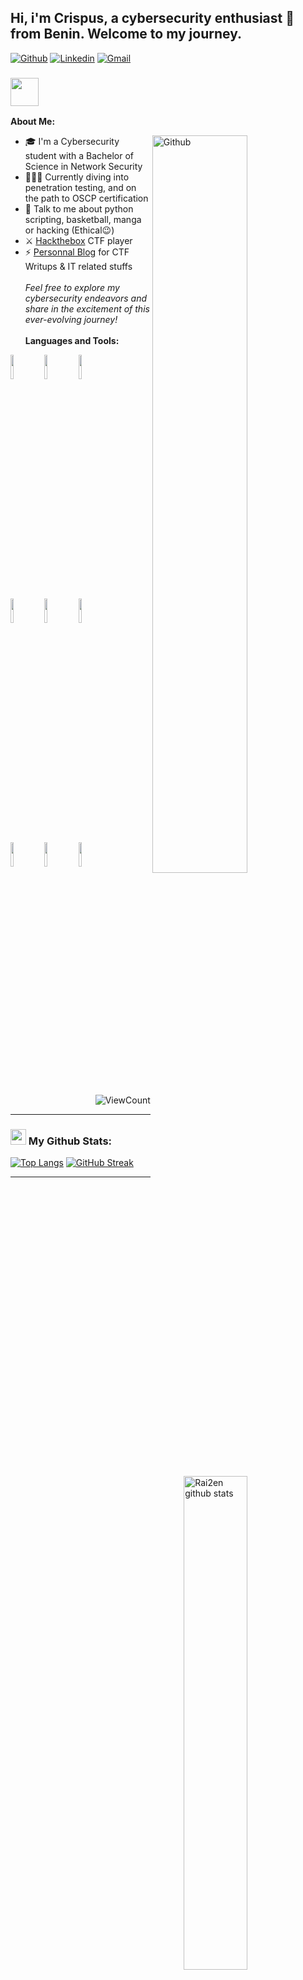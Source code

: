 <!-- Title -->
## Hi, i'm Crispus, a cybersecurity enthusiast 🚀 from Benin. Welcome to my journey.

<!-- Badges-->

[![Github](https://img.shields.io/badge/-Github-000?style=flat&logo=Github&logoColor=white)](https://github.com/Rai2en)
[![Linkedin](https://img.shields.io/badge/-LinkedIn-blue?style=flat&logo=Linkedin&logoColor=white)](https://www.linkedin.com/in/crispus-houessou/)
[![Gmail](https://img.shields.io/badge/-Gmail-c14438?style=flat&logo=Gmail&logoColor=white)](mailto:r4izen777@gmail.com)


<!-- About me -->
### <img src="https://github.com/TheDudeThatCode/TheDudeThatCode/blob/master/Assets/Developer.gif" width="45" />

**About Me:**

<!-- Image aligned to the right-->
<img width="55%" align="right" alt="Github" src="https://github.com/Rai2en/.github/blob/main/master/.ressources/git-header.svg" />

- 🎓 I'm a Cybersecurity student with a Bachelor of Science in Network Security
- 👨🏽‍💻 Currently diving into penetration testing, and on the path to OSCP certification
- 💬 Talk to me about python scripting, basketball, manga or hacking (Ethical😉)
- ⚔️ [Hackthebox](https://app.hackthebox.com/users/1686710) CTF player
- ⚡ [Personnal Blog](https://Rai2en.github.io/) for CTF Writups & IT related stuffs
    <br /> <br />
  *Feel free to explore my cybersecurity endeavors and share in the excitement of this ever-evolving journey!*
      <br />  <br />
**Languages and Tools:** 

<!-- Github readme with this api: https://github.com/anuraghazra/github-readme-stats
-->
<p>
  <a>
    <img width="45%" align="right" alt="Rai2en github stats" src="https://github-readme-stats.vercel.app/api?username=Rai2en&show_icons=true&hide_border=true" />
  </a>

  <!-- Languages and tools 
  Site to get logos: https://www.vectorlogo.zone or https://simpleicons.org/
  -->
  <code><img width="10%" src="https://www.vectorlogo.zone/logos/python/python-ar21.svg"></code>
  <code><img width="10%" src="https://www.vectorlogo.zone/logos/docker/docker-ar21.svg"></code>
  <code><img width="10%" src="https://www.vectorlogo.zone/logos/mysql/mysql-ar21.svg"></code>
  <br />
  <code><img width="10%" src="https://www.vectorlogo.zone/logos/git-scm/git-scm-ar21.svg"></code>
  <code><img width="10%" src="https://www.vectorlogo.zone/logos/sqlite/sqlite-ar21.svg"></code>
  <code><img width="10%" src="https://www.vectorlogo.zone/logos/linux/linux-ar21.svg"></code>
  <br />
  <code><img width="10%" src="https://www.vectorlogo.zone/logos/gnu_bash/gnu_bash-ar21.svg"></code>
  <code><img width="10%" src="https://www.vectorlogo.zone/logos/yaml/yaml-ar21.svg"></code>
  <code><img width="10%" src="https://www.vectorlogo.zone/logos/hackerone/hackerone-ar21.svg"></code>
  <br />

</p>

<!-- Visitor Counter -->
<p align="right">
  <img alt="ViewCount" src="https://views.whatilearened.today/views/github/Rai2en/Rai2en.svg" />
</p>

---
### <img src='https://media1.giphy.com/media/du3J3cXyzhj75IOgvA/giphy.gif?cid=ecf05e47x2g034i9pzwtzzsd3xgg2w9nr94t4tflbbgo3008&rid=giphy.gif' width='25' /> My Github Stats:
[![Top Langs](https://github-readme-stats.vercel.app/api/top-langs/?username=rai2en&layout=compact&text_color=daf7dc&bg_color=151515&hide=css,html,php)](https://github.com/anuraghazra/github-readme-stats)
[![GitHub Streak](https://github-readme-streak-stats.herokuapp.com/?user=rai2en&theme=dark)](https://git.io/streak-stats)

---
